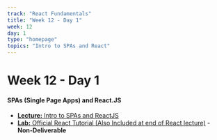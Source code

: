 ```yaml
---
track: "React Fundamentals"
title: "Week 12 - Day 1"
week: 12
day: 1
type: "homepage"
topics: "Intro to SPAs and React"
---
```



# Week 12 - Day 1

#### SPAs (Single Page Apps) and React.JS
- [**Lecture:** Intro to SPAs and ReactJS](/react-fundamentals/week-12/day-1/lecture-materials/intro-to-spas-and-reactjs/)
- [**Lab:** Official React Tutorial (Also Included at end of React lecture)](https://reactjs.org/tutorial/tutorial.html) - **Non-Deliverable**